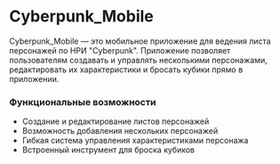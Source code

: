 # Cyberpunk_Mobile

Cyberpunk_Mobile — это мобильное приложение для ведения листа персонажей по НРИ "Cyberpunk". Приложение позволяет пользователям создавать и управлять несколькими персонажами, редактировать их характеристики и бросать кубики прямо в приложении.

### Функциональные возможности

- Создание и редактирование листов персонажей
- Возможность добавления нескольких персонажей
- Гибкая система управления характеристиками персонажа
- Встроенный инструмент для броска кубиков
